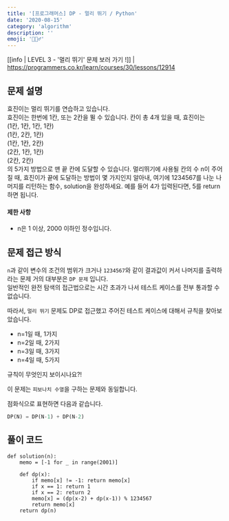 ```yaml
---
title: '[프로그래머스] DP - 멀리 뛰기 / Python'
date: '2020-08-15'
category: 'algorithm'
description: ''
emoji: '🏃🏻‍♂️'
---
```


[[info | LEVEL 3 - '멀리 뛰기' 문제 보러 가기 !]]
| https://programmers.co.kr/learn/courses/30/lessons/12914

## 문제 설명

효진이는 멀리 뛰기를 연습하고 있습니다.  
효진이는 한번에 1칸, 또는 2칸을 뛸 수 있습니다. 칸이 총 4개 있을 때, 효진이는  
(1칸, 1칸, 1칸, 1칸)  
(1칸, 2칸, 1칸)  
(1칸, 1칸, 2칸)  
(2칸, 1칸, 1칸)  
(2칸, 2칸)  
의 5가지 방법으로 맨 끝 칸에 도달할 수 있습니다. 멀리뛰기에 사용될 칸의 수 n이 주어질 때, 효진이가 끝에 도달하는 방법이 몇 가지인지 알아내, 여기에 1234567를 나눈 나머지를 리턴하는 함수, solution을 완성하세요. 예를 들어 4가 입력된다면, 5를 return하면 됩니다.

#### 제한 사항

- n은 1 이상, 2000 이하인 정수입니다.

## 문제 접근 방식

`n`과 같이 변수의 조건의 범위가 크거나 `1234567`와 같이 결과값이 커서 나머지를 출력하라는 문제 거의 대부분은 `DP 문제` 입니다.  
일반적인 완전 탐색의 접근법으로는 시간 초과가 나서 테스트 케이스를 전부 통과할 수 없습니다.

따라서, `멀리 뛰기` 문제도 DP로 접근했고 주어진 테스트 케이스에 대해서 규칙을 찾아보았습니다.

- n=1일 때, 1가지  
- n=2일 때, 2가지  
- n=3일 때, 3가지  
- n=4일 때, 5가지  

규칙이 무엇인지 보이시나요?!

이 문제는 `피보나치 수열`을 구하는 문제와 동일합니다.

점화식으로 표현하면 다음과 같습니다.

```python
DP(N) = DP(N-1) + DP(N-2)
```

## 풀이 코드

```python:title=Python
def solution(n):
    memo = [-1 for _ in range(2001)]

    def dp(x):
        if memo[x] != -1: return memo[x]
        if x == 1: return 1
        if x == 2: return 2
        memo[x] = (dp(x-2) + dp(x-1)) % 1234567
        return memo[x]
    return dp(n)
```
